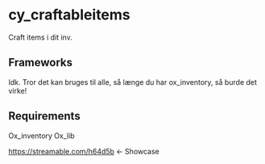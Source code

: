 # cy_craftableitems

Craft items i dit inv.
## Frameworks
Idk. Tror det kan bruges til alle, så længe du har ox_inventory, så burde det virke!
## Requirements
Ox_inventory
Ox_lib

https://streamable.com/h64d5b <- Showcase
